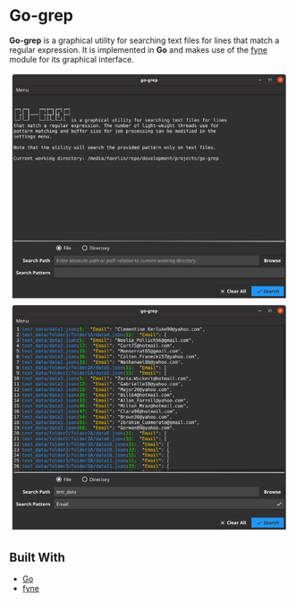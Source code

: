 # __Go-grep__

__Go-grep__ is a graphical utility for searching text files for lines that match a regular expression. It is implemented in __Go__ and makes use of the [fyne](https://fyne.io/) module for its graphical interface. 

<img src="img/main_window.png" alt="drawing" width="500"/><img src="img/result_window.png" alt="drawing" width="500"/>

## Built With

- [Go](https://go.dev/)
- [fyne](https://fyne.io/)